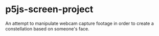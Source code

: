 # p5js-screen-project
An attempt to manipulate webcam capture footage in order to create a constellation based on someone's face.
